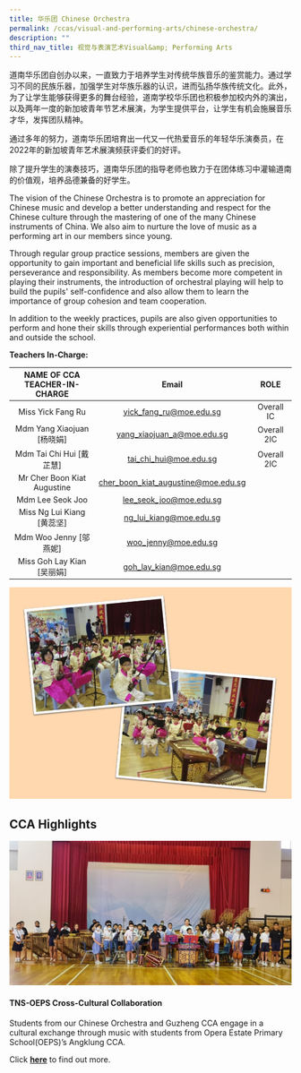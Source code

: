 ```yaml
---
title: 华乐团 Chinese Orchestra
permalink: /ccas/visual-and-performing-arts/chinese-orchestra/
description: ""
third_nav_title: 视觉与表演艺术Visual&amp; Performing Arts
---
```

道南华乐团自创办以来，一直致力于培养学生对传统华族音乐的鉴赏能力。通过学习不同的民族乐器，加强学生对华族乐器的认识，进而弘扬华族传统文化。此外，为了让学生能够获得更多的舞台经验，道南学校华乐团也积极参加校内外的演出，以及两年一度的新加坡青年节艺术展演，为学生提供平台，让学生有机会施展音乐才华，发挥团队精神。  
  
通过多年的努力，道南华乐团培育出一代又一代热爱音乐的年轻华乐演奏员，在2022年的新加坡青年艺术展演频获评委们的好评。  
  
除了提升学生的演奏技巧，道南华乐团的指导老师也致力于在团体练习中灌输道南的价值观，培养品德兼备的好学生。

The vision of the Chinese Orchestra is to promote an appreciation for Chinese music and develop a better understanding and respect for the Chinese culture through the mastering of one of the many Chinese instruments of China. We also aim to nurture the love of music as a performing art in our members since young.

Through regular group practice sessions, members are given the opportunity to gain important and beneficial life skills such as precision, perseverance and responsibility. As members become more competent in playing their instruments, the introduction of orchestral playing will help to build the pupils' self-confidence and also allow them to learn the importance of group cohesion and team cooperation.

In addition to the weekly practices, pupils are also given opportunities to perform and hone their skills through experiential performances both within and outside the school.

**Teachers In-Charge:**

| NAME OF CCA<br>TEACHER-IN-CHARGE |                Email                |     ROLE    |
|:--------------------------------:|:-----------------------------------:|:-----------:|
|         Miss Yick Fang Ru        |       yick_fang_ru@moe.edu.sg       |  Overall IC |
|    Mdm Yang Xiaojuan [杨晓娟]    |      yang_xiaojuan_a@moe.edu.sg     | Overall 2IC |
|     Mdm Tai Chi Hui [戴芷慧]     |        tai_chi_hui@moe.edu.sg       | Overall 2IC |
|    Mr Cher Boon Kiat Augustine   | cher_boon_kiat_augustine@moe.edu.sg |             |
|         Mdm Lee Seok Joo         |       lee_seok_joo@moe.edu.sg       |             |
|    Miss Ng Lui Kiang [黄蕊坚]    |       ng_lui_kiang@moe.edu.sg       |             |
|      Mdm Woo Jenny [邬燕妮]      |         woo_jenny@moe.edu.sg        |             |
|    Miss Goh Lay Kian [吴丽娟]    |       goh_lay_kian@moe.edu.sg       |             |

![](/images/Slide23.jpg)

CCA Highlights
--------------
![](/images/guzheng.jpeg)
#### TNS-OEPS Cross-Cultural Collaboration  

Students from our Chinese Orchestra and Guzheng CCA engage in a cultural exchange through music with students from Opera Estate Primary School(OEPS)’s Angklung CCA.

Click&nbsp;**[here](https://www.taonan.moe.edu.sg/tns-oeps-cross-cultural-collaboration/)**&nbsp;to find out more.